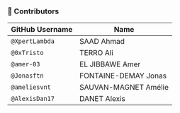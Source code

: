 ### 👥 Contributors

| **GitHub Username** | **Name**        |
|----------------------|----------------------|
| `@XpertLambda`         | SAAD Ahmad          |
| `@0xTristo`         | TERRO Ali              |
| `@amer-03`         | EL JIBBAWE Amer        |
| `@Jonasftn`         | FONTAINE-DEMAY Jonas |
| `@ameliesvnt`         | SAUVAN-MAGNET Amélie |
| `@AlexisDan17`         | DANET Alexis |
